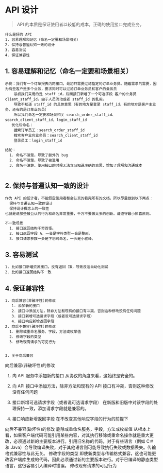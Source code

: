 # API 设计
> API 的本质是保证使用者以较低的成本，正确的使用接口完成业务。

```
什么是好的 API
1. 容易理解和记忆（命名一定要和场景相关）
2. 保持与普遍认知一致的设计
3. 容易测试
4. 保证兼容性
```

## 1. 容易理解和记忆（命名一定要和场景相关）

```
示例：我们有一个订单报表内网接口，最初只需要过滤指定的订单业务员。随着需求的需要，因为有些客户是多个业务，要求同时可以过滤订单业务员和客户的业务员
    最初我们采用的是 staff_id，后面接口新增了一个可选字段 客户的业务员 client_staff_id。由于人员流动或者 staff_id 的乱用。
    导致不知道 staff_id 的具体意思（有的地方是登录 staff_id，有的地方是客户主业务，还有的是订单业务员）
    所以我们命名一定要和场景相关 search_order_staff_id、search_client_staff_id、login_staff_id
   优化后命名：
    搜索订单员工：search_order_staff_id
    搜索客户业务业务员：search_client_staff_id
    登录员工：login_staff_id

结论：
  1. 命名不清楚，导致了额外的 bug
  2. 命名不清楚，导致了被滥用
  3. 命名不清楚，使用接口的时候无法立马知道准确的意思，增加了理解和沟通成本
    
```

## 2. 保持与普遍认知一致的设计
```
作为 API 的设计者，不能假定使用者都会认真的看完所有的文档，所以尽量做到以下两点：
  保持与普遍认知一致的设计
  保持设计概念上的一致性
也就是说那些被公认的行为和命名非常重要，千万不要做太多的创新。请遵守最小惊喜原则。

不一致场景
  1. 接口返回结构千奇百怪。
  2. 接口返回字段 A，一会是字符类型一会是整形。
  3. 接口请求参数一会是下划线命名，一会是小驼峰。
```

## 3. 容易测试
```
1. 比如接口新增资源接口，没有返回 ID，导致没法自动化测试
2. 比如接口返回结构不一致
```

## 4. 保证兼容性

```
1. 向后兼容(非破坏性)的修改
   1. 添加新的接口
   2. 接口中添加方法，除非方法和现有的接口有冲突，否则这种修改没有任何问题
   3. 接口新增可选请求字段（或者说可选请求字段）
   4. 接口响应新增返回字段
2. 向后不兼容(破坏性)的修改
  1. 删除或重命名服务，字段，方法或枚举值
  2. 修改字段的类型
  3. 修改现有请求的可见行为
```


```

3. 关于向后兼容
```
向后兼容(非破坏性)的修改
  1. 向 API 服务中添加新的接口
    从协议的角度来看，这始终是安全的。

  2. 向 API 接口中添加方法，除非方法和现有的 API 接口有冲突，否则这种修改没有任何问题
  3. 接口新增可选请求字段（或者说可选请求字段）
    在新版和旧版中对该字段的处理保持一致，添加请求字段就是兼容的。
  4. 接口响应新增返回字段
    在不改变其他响应字段的行为的前提下

向后不兼容(破坏性)的修改
    删除或重命名服务，字段，方法或枚举值
        从根本上看，如果客户端代码可能引用某些内容，对其执行移除或重命名操作就是重大更改，必须通过新的主要版本进行。引用旧名称的代码，对于有些语言（例如 C＃和 Java）会导致编译失败，对于其他语言则可能导致执行失败或数据丢失。传输格式兼容性与此无关。
    修改字段的类型
        即使新类型与传输格式兼容，这也可能更改客户端库生成的代码，因此必须通过新的主要版本进行。对于已编译的静态类型语言，这很容易引入编译时错误。
    修改现有请求的可见行为
    
```
